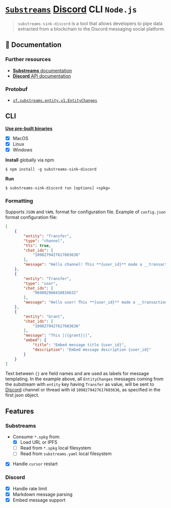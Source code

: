 # [`Substreams`](https://substreams.streamingfast.io/) [Discord](https://discord.com/) CLI `Node.js`

<!-- [<img alt="github" src="" height="20">](https://github.com/pinax-network/substreams-sink-discord) -->
<!-- [<img alt="npm" src="" height="20">](https://www.npmjs.com/package/substreams-sink-discord) -->
<!-- [<img alt="GitHub Workflow Status" src="" height="20">](https://github.com/pinax-network/substreams-sink-discord/actions?query=branch%3Amain) -->

> `substreams-sink-discord` is a tool that allows developers to pipe data extracted from a blockchain to the Discord messaging social platform.

## 📖 Documentation

<!-- ### https://www.npmjs.com/package/substreams-sink-discord -->

### Further resources

- [**Substreams** documentation](https://substreams.streamingfast.io)
- [**Discord** API documentation](https://discord.com/developers/docs/intro)

### Protobuf

- [`sf.substreams.entity.v1.EntityChanges`](https://github.com/streamingfast/substreams-entity-change/blob/develop/proto/entity/v1/entity.proto)

## CLI
[**Use pre-built binaries**](https://github.com/pinax-network/substreams-sink-discord/releases)
- [x] MacOS
- [x] Linux
- [x] Windows

**Install** globally via npm
```
$ npm install -g substreams-sink-discord
```

**Run**
```
$ substreams-sink-discord run [options] <spkg>
```

### Formatting
Supports `JSON` and `YAML` format for configuration file. Example of `config.json` format configuration file:

```json
[
    {
        "entity": "Transfer",
        "type": "channel",
        "tts": true,
        "chat_ids": [
            "1098279427617603636"
        ],
        "message": "Hello channel! This **{user_id}** made a __transaction__ with id `{trx_id}`"
    },
    {
        "entity": "Transfer",
        "type": "user",
        "chat_ids": [
            "969082968410816632"
        ],
        "message": "Hello user! This **{user_id}** made a __transaction__ with id `{trx_id}`"
    },
    {
        "entity": "Grant",
        "chat_ids": [
            "1098279427617603636"
        ],
        "message": "This ||{grant}||",
        "embed": {
            "title": "Embed message title {user_id}",
            "description": "Embed message description {user_id}"
        }
    }
]
```

Text between `{}` are field names and are used as labels for message templating. In the example above, all `EntityChanges` messages coming from the substream with `entity` key having `Transfer` as value, will be sent to [Discord](https://discord.com/) channel or thread with id `1098279427617603636`, as specified in the first json object.

## Features

### Substreams

- Consume `*.spkg` from:
  - [x] Load URL or IPFS
  - [ ] Read from `*.spkg` local filesystem
  - [ ] Read from `substreams.yaml` local filesystem
- [x] Handle `cursor` restart

### Discord
- [x] Handle rate limit
- [x] Markdown message parsing
- [x] Embed message support